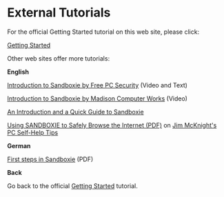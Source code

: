 # External Tutorials

For the official Getting Started tutorial on this web site, please click:

[Getting Started](GettingStarted)

Other web sites offer more tutorials:

**English**

[Introduction to Sandboxie by Free PC Security](http://freepcsecurity.co.uk/2008/07/09/sandbox-your-surfing-for-security-with-sandboxie/) (Video and Text)

[Introduction to Sandboxie by Madison Computer Works](http://madisoncomputerworks.com/sbieflash/) (Video)

[An Introduction and a Quick Guide to Sandboxie](http://www.techsupportalert.com/content/introduction-and-quick-guide-sandboxie.htm)

[Using SANDBOXIE to Safely Browse the Internet (PDF)](http://www.jimopi.net/PDFs/Word%20Pro%20-%20Sandboxie.pdf) on [Jim McKnight's PC Self-Help Tips](http://www.jimopi.net/indexSupport)

**German**

[First steps in Sandboxie](http://www.ralfwestermann.de/daten/Sandboxie-doc-de.pdf) (PDF)

**Back**

Go back to the official [Getting Started](GettingStarted) tutorial.
